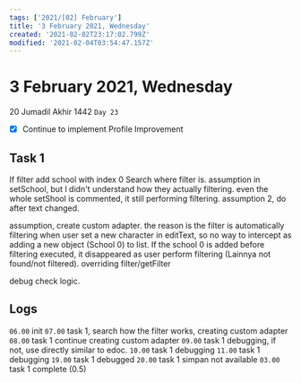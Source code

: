 ```yaml
---
tags: ['2021/[02] February']
title: '3 February 2021, Wednesday'
created: '2021-02-02T23:17:02.799Z'
modified: '2021-02-04T03:54:47.157Z'
---
```


# 3 February 2021, Wednesday
20 Jumadil Akhir 1442 `Day 23`

- [x] Continue to implement Profile Improvement

## Task 1
If filter add school with index 0
Search where filter is. assumption in setSchool, but I didn't understand how they actually filtering.
even the whole setShool is commented, it still performing filtering. assumption 2, do after text changed.

assumption, create custom adapter. the reason is the filter is automatically filtering when user set a new character in editText, so no way to intercept as adding a new object (School 0) to list. If the school 0 is added before filtering executed, it disappeared as user perform filtering (Lainnya not found/not filtered). overriding filter/getFilter

debug
check logic. 


## Logs
`06.00` init
`07.00` task 1, search how the filter works, creating custom adapter
`08.00` task 1 continue creating custom adapter
`09.00` task 1 debugging, if not, use directly similar to edoc.
`10.00` task 1 debugging
`11.00` task 1 debugging
`19.00` task 1 debugged
`20.00` task 1 simpan not available
`03.00` task 1 complete (0.5)

